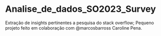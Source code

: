 # Analise_de_dados_SO2023_Survey
Extração de insights pertinentes a pesquisa do stack overflow; Pequeno projeto feito em colaboração com @marcosbarross Caroline Pena.
